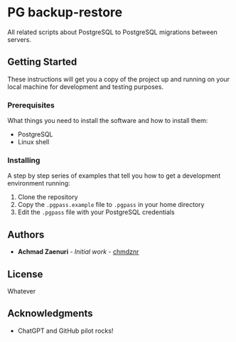 # PG backup-restore

All related scripts about PostgreSQL to PostgreSQL migrations between servers.

## Getting Started

These instructions will get you a copy of the project up and running on your local machine for development and testing purposes.

### Prerequisites

What things you need to install the software and how to install them:

- PostgreSQL
- Linux shell

### Installing

A step by step series of examples that tell you how to get a development environment running:

1. Clone the repository
2. Copy the `.pgpass.example` file to `.pgpass` in your home directory
3. Edit the `.pgpass` file with your PostgreSQL credentials


## Authors

* **Achmad Zaenuri** - *Initial work* - [chmdznr](https://github.com/chmdznr)

## License

Whatever

## Acknowledgments

* ChatGPT and GitHub pilot rocks!
